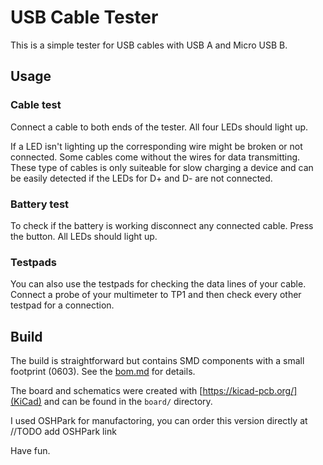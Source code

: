# USB Cable Tester
This is a simple tester for USB cables with USB A and Micro USB B.

## Usage

### Cable test
Connect a cable to both ends of the tester. All four LEDs should light up.

If a LED isn't lighting up the corresponding wire might be broken or not connected.
Some cables come without the wires for data transmitting. These type of cables is only suiteable for slow charging a device and can be easily detected if the LEDs for D+ and D- are not connected.

### Battery test
To check if the battery is working disconnect any connected cable.
Press the button. All LEDs should light up.

### Testpads
You can also use the testpads for checking the data lines of your cable.
Connect a probe of your multimeter to TP1 and then check every other testpad for a connection.

## Build
The build is straightforward but contains SMD components with a small footprint (0603).
See the [bom.md](bom.md) for details.

The board and schematics were created with [https://kicad-pcb.org/](KiCad) and can be found in the `board/` directory.

I used OSHPark for manufactoring, you can order this version directly at //TODO add OSHPark link 

Have fun. 
